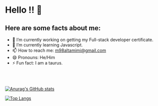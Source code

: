 # Hello !! 👋


## Here are some facts about me:


- 🔭 I’m currently working on getting my Full-stack developer certificate.
- 🌱 I’m currently learning Javascript.
- 📫 How to reach me: m98altamimi@gmail.com
- 😄 Pronouns: He/Him
- ⚡ Fun fact: I am a taurus.

<br> <br>

 [![Anurag's GitHub stats](https://github-readme-stats.vercel.app/api?username=MohammadAltamimi98&count_private=true&show_icons=true)](https://github.com/anuraghazra/github-readme-stats)

[![Top Langs](https://github-readme-stats.vercel.app/api/top-langs/?username=MohammadAltamimi98&layout=compact)](https://github.com/anuraghazra/github-readme-stats)

